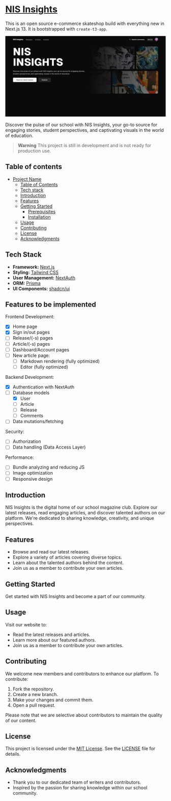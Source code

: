 # [NIS Insights](https://nis-insights.vercel.app)

This is an open source e-commerce skateshop build with everything new in Next.js 13. It is bootstrapped with `create-t3-app`.

[![NIS Insights](./public/og.png)](https://nis-insights.vercel.app/)

Discover the pulse of our school with NIS Insights, your go-to source for engaging stories, student perspectives, and captivating visuals in the world of education.

> **Warning**
> This project is still in development and is not ready for production use.

## Table of contents

- [Project Name](#project-name)
  - [Table of Contents](#table-of-contents)
  - [Tech stack](#tech-stack)
  - [Introduction](#introduction)
  - [Features](#features)
  - [Getting Started](#getting-started)
    - [Prerequisites](#prerequisites)
    - [Installation](#installation)
  - [Usage](#usage)
  - [Contributing](#contributing)
  - [License](#license)
  - [Acknowledgments](#acknowledgments)

## Tech Stack

- **Framework:** [Next.js](https://nextjs.org)
- **Styling:** [Tailwind CSS](https://tailwindcss.com)
- **User Management:** [NextAuth](https://next-auth.js.org)
- **ORM:** [Prisma](https://www.prisma.io/)
- **UI Components:** [shadcn/ui](https://ui.shadcn.com)
<!-- - **File Uploads:** [uploadthing](https://uploadthing.com) -->

## Features to be implemented

Frontend Development:

- [x] Home page
- [x] Sign in/out pages
- [ ] Release/(-s) pages
- [ ] Article/(-s) pages
- [ ] Dashboard/Account pages
- [ ] New article page:
  - [ ] Markdown rendering (fully optimized)
  - [ ] Editor (fully optimized)

Backend Development:

- [x] Authentication with NextAuth
- [ ] Database models
  - [x] User
  - [ ] Article
  - [ ] Release
  - [ ] Comments
- [ ] Data mutations/fetching

Security:

- [ ] Authorization
- [ ] Data handling (Data Access Layer)

Performance:

- [ ] Bundle analyzing and reducing JS
- [ ] Image optimization
- [ ] Responsive design

## Introduction

NIS Insights is the digital home of our school magazine club. Explore our latest releases, read engaging articles, and discover talented authors on our platform. We're dedicated to sharing knowledge, creativity, and unique perspectives.

## Features

- Browse and read our latest releases.
- Explore a variety of articles covering diverse topics.
- Learn about the talented authors behind the content.
- Join us as a member to contribute your own articles.

## Getting Started

Get started with NIS Insights and become a part of our community.

## Usage

Visit our website to:

- Read the latest releases and articles.
- Learn more about our featured authors.
- Join us as a member to contribute your own articles.

## Contributing

We welcome new members and contributors to enhance our platform. To contribute:

1. Fork the repository.
2. Create a new branch.
3. Make your changes and commit them.
4. Open a pull request.

Please note that we are selective about contributors to maintain the quality of our content.

## License

This project is licensed under the [MIT License](LICENSE). See the [LICENSE](LICENSE) file for details.

## Acknowledgments

- Thank you to our dedicated team of writers and contributors.
- Inspired by the passion for sharing knowledge within our school community.
